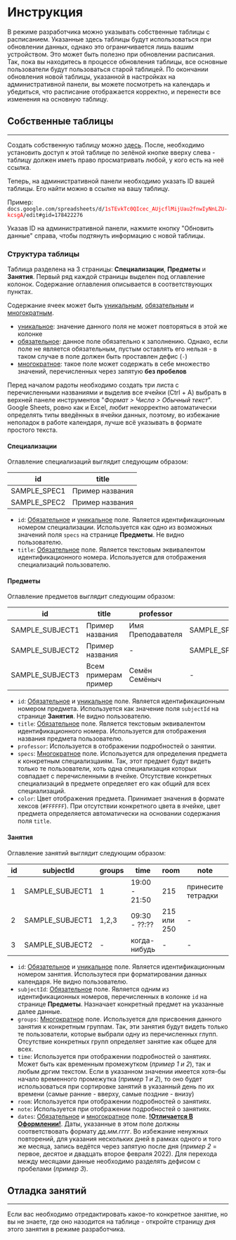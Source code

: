 # Инструкция

В режиме разработчика можно указывать собственные таблицы с расписанием. Указанные здесь таблицы будут использоваться
при обновлении данных, однако это ограничивается лишь вашим устройством. Это может быть полезно при обновлении
расписания. Так, пока вы находитесь в процессе обновления таблицы, все основные пользователи будут пользоваться
старой таблицей. По окончании обновления новой таблицы, указанной в настройках на административной панели, вы
можете посмотреть на календарь и убедиться, что расписание отображается корректно, и перенести все изменения
на основную таблицу.

## Собственные таблицы
<hr>

Создать собственную таблицу можно [здесь](https://docs.google.com/spreadsheets/u/0/?tgif=d). После, необходимо
установить доступ к этой таблице по зелёной кнопке вверху слева - таблицу должен иметь право просматривать
любой, у кого есть на неё ссылка.

Теперь, на административной панели необходимо указать ID вашей таблицы. Его найти можно в ссылке на вашу таблицу.

Пример: <code>docs.google.com/spreadsheets/d/<span style="color: red">1sTEvkTc0QIcec_AUjcflMijUau2fnwIyNnLZU-kcsgA</span>/edit#gid=178422276</code>

Указав ID на административной панели, нажмите кнопку "Обновить данные" справа, чтобы подтянуть информацию с новой таблицы.

### Структура таблицы

Таблица разделена на 3 страницы: **Специализации**, **Предметы** и **Занятия**. Первый ряд каждой страницы выделен под оглавление колонок.
Содержание оглавления описывается в соответствующих пунктах.

Содержание ячеек может быть <u>уникальным</u>, <u>обязательным</u> и <u>многократным</u>.

* <u>уникальное</u>: значение данного поля не может повторяться в этой же колонке
* <u>обязательное</u>: данное поле обязательно к заполнению. Однако, если поле не является обязательным, пустым
  оставлять его нельзя - в таком случае в поле должен быть проставлен дефис (`-`)
* <u>многократное</u>: такое поле может содержать в себе множество значений, перечисленных через запятую **без пробелов**

Перед началом радоты необходимо создать три листа с перечисленными названиями и выделив все ячейки (Ctrl + A)
выбрать в верхней панеле инструментов "_Формат > Числа > Обычный текст_". Google Sheets, ровно как и Excel,
любит некорректно автоматически определять типы введённых в ячейки данных, поэтому, во избежание неполадок
в работе календаря, лучше всё указывать в формате простого текста.

#### Специализации

Оглавление специализаций выглядит следующим образом:

<div class="tableWrapper">

| id           | title           |
|--------------|-----------------|
| SAMPLE_SPEC1 | Пример названия |
| SAMPLE_SPEC2 | Пример названия |

</div>

* `id`:
  <u>Обязательное</u> и <u>уникальное</u> поле. Является идентификационным номером специализации.
  Используется как одно из возможных значений поля `specs` на странице **Предметы**. Не видно пользователю.
* `title`:
  <u>Обязательное</u> поле. Является текстовым эквивалентом идентификационного номера.
  Используется для отображения специализаций пользователю.

#### Предметы

Оглавление предметов выглядит следующим образом:

<div class="tableWrapper">

| id	             | title	               | professor         | specs                     | color   |
|-----------------|----------------------|-------------------|---------------------------|---------|
| SAMPLE_SUBJECT1 | Пример названия      | Имя Преподавателя | SAMPLE_SPEC1              | #AAFF00 |
| SAMPLE_SUBJECT2 | Пример названия      | -                 | SAMPLE_SPEC1,SAMPLE_SPEC2 | -       |
| SAMPLE_SUBJECT3 | Всем примерам пример | Семён Семёныч     | -                         | -       |

</div>

* `id`:
  <u>Обязательное</u> и <u>уникальное</u> поле. Является идентификационным номером предмета.
  Используется как значение поля `subjectId` на странице **Занятия**. Не видно пользователю.
* `title`:
  <u>Обязательное</u> поле. Является текстовым эквивалентом идентификационного номера.
  Используется для отображения названия предмета пользователю.
* `professor`:
  Используется в отображении подробностей о занятии.
* `specs`:
  <u>Многократное</u> поле. Используется для определения предмета к конкретным специализцаиям.
  Так, этот предмет будут видеть только те пользователи, хоть одна специализация которых
  совпадает с перечисленными в ячейке. Отсутствие конкретных специализаций в предмете определяет его
  как общий для всех специализаций.
* `color`:
  Цвет отображения предмета. Принимает значения в формате хексов (`#FFFFFF`). При отсутствии конкретного
  цвета в ячейке, цвет предмета определяется автоматически на основании содержания поля `title`.

#### Занятия

Оглавление занятий выглядит следующим образом:

<div class="tableWrapper">

| id	 | subjectId	      | groups | time          | room        | note               | dates                         |
|-----|-----------------|--------|---------------|-------------|--------------------|-------------------------------|
| 1   | SAMPLE_SUBJECT1 | 1      | 19:00 - 21:50 | 215         | принесите тетрадки | 01.01.2022                    |
| 2   | SAMPLE_SUBJECT1 | 1,2,3  | 09:30 - ??:?? | 215 или 250 | -                  | 01,10,22.01.2022              |
| 3   | SAMPLE_SUBJECT2 | -      | когда-нибудь  | -           | -                  | 01.01.2022 - 01,10,20.02.2022 |

</div>

* `id`:
  <u>Обязательное</u> и <u>уникальное</u> поле. Является идентификационным номером занятия.
  Использутеся при форматировании данных календаря. Не видно пользователю.
* `subjectId`:
  <u>Обязательное</u> поле. Является одним из идентификационных номеров, перечисленных в колонке `id` на странице
  **Предметы**. Назначает конкретный предмет на указанные далее данные.
* `groups`:
  <u>Многократное</u> поле. Используется для присвоения данного занятия к конкретным группам.
  Так, эти занятия будут видеть только те пользователи, которые выбрали одну из перечисленных глупп.
  Отсутствие конкретных групп определяет занятие как общее для всех.
* `time`:
  Используется при отображении подробностей о занятиях. Может быть как временным промежутком
  (_пример 1 и 2_), так и любым дргим текстом. Если в указанном значении имеется хотя-бы начало временного промежутка
  (_пример 1 и 2_), то оно будет использоваться при сортировке занятий в указанный день по их времени (самые
  ранние - вверху, самые поздние - внизу)
* `room`:
  Используется при отображении подробностей о занятиях.
* `note`:
  Используется при отображении подробностей о занятиях.
* `dates`:
  <u>Обязательное</u> и <u>многократное</u> поле. <u>**!Отличается В Оформлении!**</u>.
  Даты, указанные в этом поле должны соответствовать формату _дд.мм.гггг_.
  Во избежание ненужных повторений, для указания нескольких дней в рамках одного и того же месяца,
  запись ведётся через запятую после дня (_пример 2_ = первое, десятое и двадцать второе февраля 2022).
  Для перехода между месяцами данные необходимо разделять дефисом с пробелами (_пример 3_).

## Отладка занятий
<hr>

Если вас необходимо отредактировать какое-то конкретное занятие, но вы не знаете, где оно назодится на таблице - 
откройте страницу дня этого занятия в режиме разработчика.
